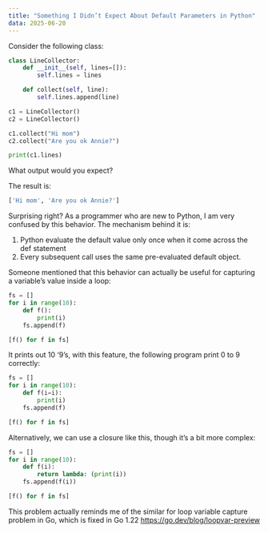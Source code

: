 ```yaml
---
title: "Something I Didn’t Expect About Default Parameters in Python"
data: 2025-06-20
---
```


Consider the following class:

```python
class LineCollector:
    def __init__(self, lines=[]):
        self.lines = lines

    def collect(self, line):
        self.lines.append(line)

c1 = LineCollector()
c2 = LineCollector()

c1.collect("Hi mom")
c2.collect("Are you ok Annie?")

print(c1.lines)
```

What output would you expect?

The result is:

```python
['Hi mom', 'Are you ok Annie?']
```

Surprising right? As a programmer who are new to Python, I am very confused by this behavior. The mechanism behind it is:

1. Python evaluate the default value only once when it come across the def statement
2. Every subsequent call uses the same pre-evaluated default object.

Someone mentioned that this behavior can actually be useful for capturing a variable’s value inside a loop:

```python
fs = []
for i in range(10):
    def f():
        print(i)
    fs.append(f)

[f() for f in fs]
```

It prints out 10 ‘9’s, with this feature, the following program print 0 to 9 correctly:

```python
fs = []
for i in range(10):
    def f(i=i):
        print(i)
    fs.append(f)

[f() for f in fs]
```

Alternatively, we can use a closure like this, though it’s a bit more complex:

```python
fs = []
for i in range(10):
    def f(i):
        return lambda: (print(i))
    fs.append(f(i))

[f() for f in fs]
```

This problem actually reminds me of the similar for loop variable capture problem in Go, which is fixed in Go 1.22 https://go.dev/blog/loopvar-preview
